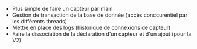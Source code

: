 - Plus simple de faire un capteur par main
- Gestion de transaction de la base de donnée  (accès conccurentiel par les différents threads)
- Mettre en place des logs (historique de connexions de capteur)
- Faire la dissociation de la déclaration d'un capteur et d'un ajout (pour la V2)
